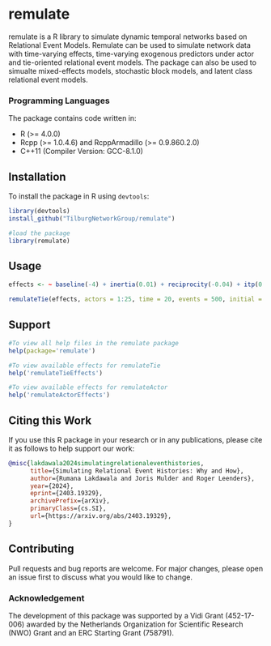 # remulate

remulate is a R library to simulate dynamic temporal networks based on Relational Event Models. Remulate can be used to simulate network data with time-varying effects, time-varying exogenous predictors under actor and tie-oriented relational event models. The package can also be used to simualte mixed-effects models, stochastic block models, and latent class relational event models.



### Programming Languages
The package contains code written in:
* R (>= 4.0.0)
* Rcpp (>= 1.0.4.6) and RcppArmadillo (>= 0.9.860.2.0)
* C++11 (Compiler Version: GCC-8.1.0)
	
## Installation

To install the package in R using `devtools`:

```R
library(devtools)
install_github("TilburgNetworkGroup/remulate")

#load the package
library(remulate)
```

## Usage
```R
effects <- ~ baseline(-4) + inertia(0.01) + reciprocity(-0.04) + itp(0.01,scaling="std")

remulateTie(effects, actors = 1:25, time = 20, events = 500, initial = 200)

```
## Support
```R
#To view all help files in the remulate package
help(package='remulate')

#To view available effects for remulateTie
help('remulateTieEffects')

#To view available effects for remulateActor
help('remulateActorEffects')

```

## Citing this Work

If you use this R package in your research or in any publications, please cite it as follows to help support our work:

```bibtex
@misc{lakdawala2024simulatingrelationaleventhistories,
      title={Simulating Relational Event Histories: Why and How}, 
      author={Rumana Lakdawala and Joris Mulder and Roger Leenders},
      year={2024},
      eprint={2403.19329},
      archivePrefix={arXiv},
      primaryClass={cs.SI},
      url={https://arxiv.org/abs/2403.19329}, 
}
```

## Contributing
Pull requests and bug reports are welcome. For major changes, please open an issue first to discuss what you would like to change.

### Acknowledgement
The development of this package was supported by a Vidi Grant (452-17-006) awarded by the Netherlands Organization for Scientific Research (NWO) Grant and an ERC Starting Grant  (758791).
